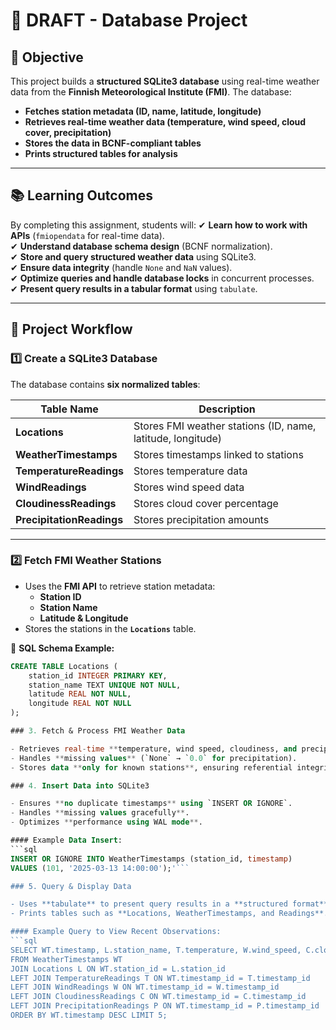 # 📄 DRAFT -  Database Project

## 📌 Objective
This project builds a **structured SQLite3 database** using real-time weather data from the **Finnish Meteorological Institute (FMI)**. The database:
- **Fetches station metadata (ID, name, latitude, longitude)**
- **Retrieves real-time weather data (temperature, wind speed, cloud cover, precipitation)**
- **Stores the data in BCNF-compliant tables**
- **Prints structured tables for analysis**

---

## 📚 Learning Outcomes
By completing this assignment, students will:
✔ **Learn how to work with APIs** (`fmiopendata` for real-time data).  
✔ **Understand database schema design** (BCNF normalization).  
✔ **Store and query structured weather data** using SQLite3.  
✔ **Ensure data integrity** (handle `None` and `NaN` values).  
✔ **Optimize queries and handle database locks** in concurrent processes.  
✔ **Present query results in a tabular format** using `tabulate`.  

---

## 📁 Project Workflow

### 1️⃣ Create a SQLite3 Database
The database contains **six normalized tables**:

| Table Name               | Description |
|--------------------------|-------------|
| **Locations**             | Stores FMI weather stations (ID, name, latitude, longitude) |
| **WeatherTimestamps**     | Stores timestamps linked to stations |
| **TemperatureReadings**   | Stores temperature data |
| **WindReadings**          | Stores wind speed data |
| **CloudinessReadings**    | Stores cloud cover percentage |
| **PrecipitationReadings** | Stores precipitation amounts |

---

### 2️⃣ Fetch FMI Weather Stations
- Uses the **FMI API** to retrieve station metadata:
  - **Station ID**
  - **Station Name**
  - **Latitude & Longitude**
- Stores the stations in the **`Locations`** table.

📌 **SQL Schema Example:**
```sql
CREATE TABLE Locations (
    station_id INTEGER PRIMARY KEY,
    station_name TEXT UNIQUE NOT NULL,
    latitude REAL NOT NULL,
    longitude REAL NOT NULL
);

### 3. Fetch & Process FMI Weather Data

- Retrieves real-time **temperature, wind speed, cloudiness, and precipitation** from the **FMI API**.
- Handles **missing values** (`None` → `0.0` for precipitation).
- Stores data **only for known stations**, ensuring referential integrity.

### 4. Insert Data into SQLite3

- Ensures **no duplicate timestamps** using `INSERT OR IGNORE`.
- Handles **missing values gracefully**.
- Optimizes **performance using WAL mode**.

#### Example Data Insert:
```sql
INSERT OR IGNORE INTO WeatherTimestamps (station_id, timestamp)
VALUES (101, '2025-03-13 14:00:00');'```

### 5. Query & Display Data

- Uses **tabulate** to present query results in a **structured format**.
- Prints tables such as **Locations, WeatherTimestamps, and Readings**.

#### Example Query to View Recent Observations:
```sql
SELECT WT.timestamp, L.station_name, T.temperature, W.wind_speed, C.cloud_coverage, P.precipitation
FROM WeatherTimestamps WT
JOIN Locations L ON WT.station_id = L.station_id
LEFT JOIN TemperatureReadings T ON WT.timestamp_id = T.timestamp_id
LEFT JOIN WindReadings W ON WT.timestamp_id = W.timestamp_id
LEFT JOIN CloudinessReadings C ON WT.timestamp_id = C.timestamp_id
LEFT JOIN PrecipitationReadings P ON WT.timestamp_id = P.timestamp_id
ORDER BY WT.timestamp DESC LIMIT 5;
